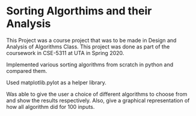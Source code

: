 # Sorting Algorthims and their Analysis

This Project was a course project that was to be made in Design and Analysis of Algorithms Class.
This project was done as part of the coursework in CSE-5311 at UTA in Spring 2020.

Implemented various sorting algorithms from scratch in python and compared them.

Used matplotlib.pylot as a helper library.

Was able to give the user a choice of different algorithms to choose from and show the results respectively.
Also, give a graphical representation of how all algorithm did for 100 inputs.